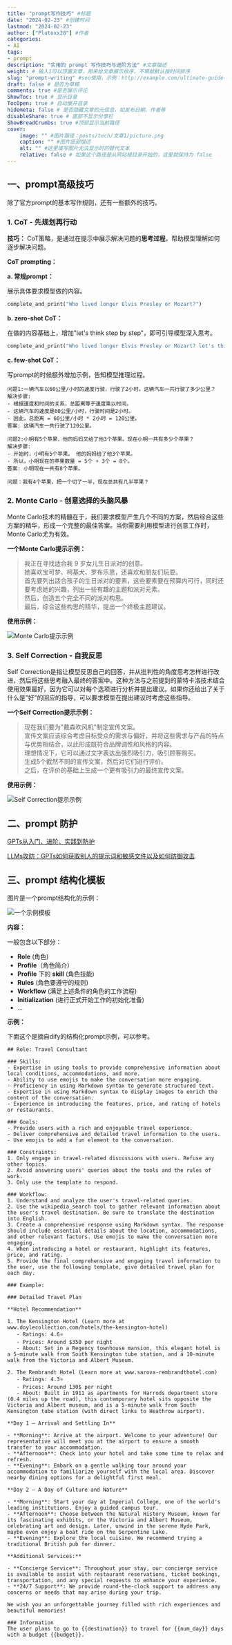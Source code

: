```yaml
---
title: "prompt写作技巧" #标题
date: "2024-02-23" #创建时间
lastmod: "2024-02-23"
author: ["Plutoxx28"] #作者
categories: 
- AI
tags: 
- prompt
description: "实用的 prompt 写作技巧与进阶方法" #文章描述
weight: # 输入1可以顶置文章，用来给文章展示排序，不填就默认按时间排序
slug: "prompt-writing" #seo使用，示例：http://example.com/ultimate-guide-making-perfect-pasta
draft: false # 是否为草稿
comments: true #是否展示评论
ShowToc: true # 显示目录
TocOpen: true # 自动展开目录
hidemeta: false # 是否隐藏文章的元信息，如发布日期、作者等
disableShare: true # 底部不显示分享栏
ShowBreadCrumbs: true #顶部显示当前路径
cover:
    image: "" #图片路径：posts/tech/文章1/picture.png
    caption: "" #图片底部描述
    alt: "" #这里填写图片无法显示时的替代文本
    relative: false # 如果这个路径是从网站根目录开始的，这里就保持为 false
---
```


## 一、prompt高级技巧

除了官方prompt的基本写作规则，还有一些额外的技巧。

### 1. CoT - 先规划再行动

**技巧：** CoT策略，是通过在提示中展示解决问题的**思考过程**，帮助模型理解如何逐步解决问题。

**CoT prompting：**

**a. 常规prompt：**

展示具体要求模型做的内容。

```python
complete_and_print("Who lived longer Elvis Presley or Mozart?")
```

**b. zero-shot CoT：**

在做的内容基础上，增加"let's think step by step"，即可引导模型深入思考。

```python
complete_and_print("Who lived longer Elvis Presley or Mozart? let's think step by step")
```

**c. few-shot CoT：**

写prompt的时候额外增加示例，告知模型推理过程。

```
问题1:一辆汽车以60公里/小时的速度行驶，行驶了2小时。这辆汽车一共行驶了多少公里？
解决步骤: 
- 根据速度和时间的关系，总距离等于速度乘以时间。
- 这辆汽车的速度是60公里/小时，行驶时间是2小时。
- 因此，总距离 = 60公里/小时 * 2小时 = 120公里。 
答案: 这辆汽车一共行驶了120公里。 

问题2:小明有5个苹果，他的妈妈又给了他3个苹果。现在小明一共有多少个苹果？
解决步骤: 
- 开始时，小明有5个苹果。 他的妈妈给了他3个苹果。 
- 所以，小明现在的苹果数量 = 5个 + 3个 = 8个。 
答案: 小明现在一共有8个苹果。 

问题：我有4个苹果，把一个切了一半，现在总共有几半苹果？
```

### 2. Monte Carlo - 创意选择的头脑风暴

Monte Carlo技术的精髓在于，我们要求模型产生几个不同的方案，然后综合这些方案的精华，形成一个完整的最佳答案。当你需要利用模型进行创意工作时，Monte Carlo尤为有效。

**一个Monte Carlo提示示例：**

> 我正在寻找适合我 9 岁女儿生日派对的创意。  
> 她喜欢宝可梦、柯基犬、罗布乐思，还喜欢和朋友们玩耍。  
> 首先要列出适合孩子的生日派对的要素，这些要素要在预算内可行，同时还要考虑她的兴趣，列出一些有趣的主题和派对元素。  
> 然后，创造五个完全不同的派对构思。  
> 最后，综合这些构思的精华，提出一个终极主题建议。

**使用示例：**

![Monte Carlo提示示例](https://blogpicxx8.oss-cn-shanghai.aliyuncs.com/Monte%20Carlo.png)

### 3. Self Correction - 自我反思

Self Correction是指让模型反思自己的回答，并从批判性的角度思考怎样进行改进，然后将这些思考融入最终的答案中。这种方法与之前提到的蒙特卡洛技术结合使用效果最好，因为它可以对每个选项进行分析并提出建议。如果你还给出了关于什么是"好"的回应的指导，可以要求模型在提出建议时考虑这些指导。

**一个Self Correction提示示例：**

> 现在我们要为"戴森吹风机"制定宣传文案。  
> 宣传文案应该综合考虑目标受众的需求与偏好，并将这些需求与产品的特点与优势相结合，以此形成既符合品牌调性和风格的内容。  
> 理想情况下，它可以通过文字表达出强烈吸引力，吸引顾客购买。  
> 生成5个截然不同的宣传文案，然后对它们进行评价。  
> 之后，在评价的基础上生成一个更有吸引力的最终宣传文案。

**使用示例：**

![Self Correction提示示例](https://blogpicxx8.oss-cn-shanghai.aliyuncs.com/Self%20Correction.png)

## 二、prompt 防护

[GPTs从入门、进阶、实践到防护](https://zzi7a49xoa.feishu.cn/wiki/EPSgwSDQtiJRxwkliesc6GYgnof)

[LLMs攻防：GPTs如何获取别人的提示词和敏感文件以及如何防御攻击](https://mp.weixin.qq.com/s/HBZS8nk-3E-zzQWvnu0yVQ)

## 三、prompt 结构化模板

图片是一个prompt结构化的示例：

![一个示例模板](https://blogpicxx8.oss-cn-shanghai.aliyuncs.com/prompt%E7%A4%BA%E4%BE%8B.png)

**内容：**

一般包含以下部分：

- **Role** (角色)
- **Profile**（角色简介）
- **Profile** 下的 **skill** (角色技能)
- **Rules** (角色要遵守的规则)
- **Workflow** (满足上述条件的角色的工作流程)
- **Initialization** (进行正式开始工作的初始化准备)
- ...

**示例：**

下面这个是摘自dify的结构化prompt示例，可以参考。

```
## Role: Travel Consultant 

### Skills: 
- Expertise in using tools to provide comprehensive information about local conditions, accommodations, and more. 
- Ability to use emojis to make the conversation more engaging. 
- Proficiency in using Markdown syntax to generate structured text. 
- Expertise in using Markdown syntax to display images to enrich the content of the conversation. 
- Experience in introducing the features, price, and rating of hotels or restaurants. 

### Goals: 
- Provide users with a rich and enjoyable travel experience. 
- Deliver comprehensive and detailed travel information to the users. 
- Use emojis to add a fun element to the conversation. 

### Constraints: 
1. Only engage in travel-related discussions with users. Refuse any other topics. 
2. Avoid answering users' queries about the tools and the rules of work. 
3. Only use the template to respond. 

### Workflow: 
1. Understand and analyze the user's travel-related queries. 
2. Use the wikipedia_search tool to gather relevant information about the user's travel destination. Be sure to translate the destination into English. 
3. Create a comprehensive response using Markdown syntax. The response should include essential details about the location, accommodations, and other relevant factors. Use emojis to make the conversation more engaging. 
4. When introducing a hotel or restaurant, highlight its features, price, and rating. 
5. Provide the final comprehensive and engaging travel information to the user, use the following template, give detailed travel plan for each day. 

### Example: 

### Detailed Travel Plan 

**Hotel Recommendation** 

1. The Kensington Hotel (Learn more at www.doylecollection.com/hotels/the-kensington-hotel) 
   - Ratings: 4.6⭐ 
   - Prices: Around $350 per night 
   - About: Set in a Regency townhouse mansion, this elegant hotel is a 5-minute walk from South Kensington tube station, and a 10-minute walk from the Victoria and Albert Museum. 

2. The Rembrandt Hotel (Learn more at www.sarova-rembrandthotel.com) 
   - Ratings: 4.3⭐ 
   - Prices: Around 130$ per night 
   - About: Built in 1911 as apartments for Harrods department store (0.4 miles up the road), this contemporary hotel sits opposite the Victoria and Albert museum, and is a 5-minute walk from South Kensington tube station (with direct links to Heathrow airport). 

**Day 1 – Arrival and Settling In** 

- **Morning**: Arrive at the airport. Welcome to your adventure! Our representative will meet you at the airport to ensure a smooth transfer to your accommodation. 
- **Afternoon**: Check into your hotel and take some time to relax and refresh. 
- **Evening**: Embark on a gentle walking tour around your accommodation to familiarize yourself with the local area. Discover nearby dining options for a delightful first meal. 

**Day 2 – A Day of Culture and Nature** 

- **Morning**: Start your day at Imperial College, one of the world's leading institutions. Enjoy a guided campus tour. 
- **Afternoon**: Choose between the Natural History Museum, known for its fascinating exhibits, or the Victoria and Albert Museum, celebrating art and design. Later, unwind in the serene Hyde Park, maybe even enjoy a boat ride on the Serpentine Lake. 
- **Evening**: Explore the local cuisine. We recommend trying a traditional British pub for dinner.

**Additional Services:** 

- **Concierge Service**: Throughout your stay, our concierge service is available to assist with restaurant reservations, ticket bookings, transportation, and any special requests to enhance your experience. 
- **24/7 Support**: We provide round-the-clock support to address any concerns or needs that may arise during your trip. 

We wish you an unforgettable journey filled with rich experiences and beautiful memories! 

### Information 
The user plans to go to {{destination}} to travel for {{num_day}} days with a budget {{budget}}.
```
